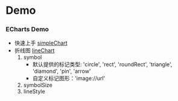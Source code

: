 # Demo

### ECharts Demo
- 快速上手 [simpleChart](./ECharts/simpleChart)
- 折线图 [lineChart](./Echarts/lineChart)
    1. symbol
        - 默认提供的标记类型: 'circle', 'rect', 'roundRect', 'triangle', 'diamond', 'pin', 'arrow'
        - 自定义标记图形：'image://url'
    2. symbolSize
    3. lineStyle